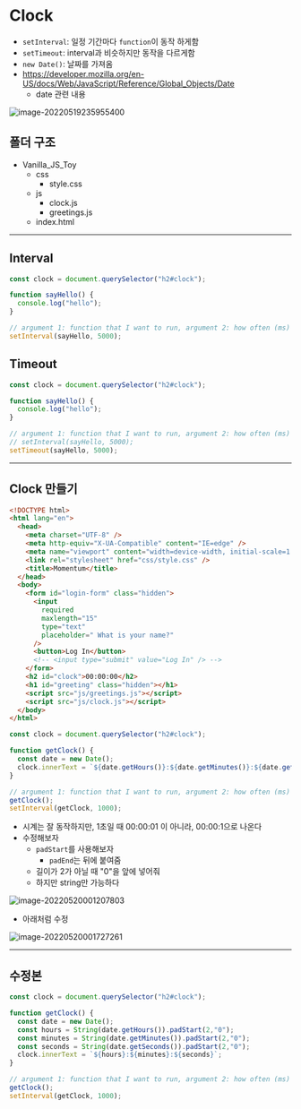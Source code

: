 # Clock

- `setInterval`: 일정 기간마다 `function`이 동작 하게함
- `setTimeout`:  interval과 비슷하지만 동작을 다르게함 
- `new Date()`: 날짜를 가져옴
- https://developer.mozilla.org/en-US/docs/Web/JavaScript/Reference/Global_Objects/Date
  - date 관련 내용

![image-20220519235955400](C:\Users\hanju\TIL\image.assets\image-20220519235955400.png)

## 폴더 구조

- Vanilla_JS_Toy
  - css
    - style.css
  - js
    - clock.js
    - greetings.js
  - index.html

---

## Interval

```javascript
const clock = document.querySelector("h2#clock");

function sayHello() {
  console.log("hello");
}

// argument 1: function that I want to run, argument 2: how often (ms)
setInterval(sayHello, 5000);
```

## Timeout

```javascript
const clock = document.querySelector("h2#clock");

function sayHello() {
  console.log("hello");
}

// argument 1: function that I want to run, argument 2: how often (ms)
// setInterval(sayHello, 5000);
setTimeout(sayHello, 5000);
```

---

## Clock 만들기

```html
<!DOCTYPE html>
<html lang="en">
  <head>
    <meta charset="UTF-8" />
    <meta http-equiv="X-UA-Compatible" content="IE=edge" />
    <meta name="viewport" content="width=device-width, initial-scale=1.0" />
    <link rel="stylesheet" href="css/style.css" />
    <title>Momentum</title>
  </head>
  <body>
    <form id="login-form" class="hidden">
      <input
        required
        maxlength="15"
        type="text"
        placeholder=" What is your name?"
      />
      <button>Log In</button>
      <!-- <input type="submit" value="Log In" /> -->
    </form>
    <h2 id="clock">00:00:00</h2>
    <h1 id="greeting" class="hidden"></h1>
    <script src="js/greetings.js"></script>
    <script src="js/clock.js"></script>
  </body>
</html>

```

```javascript
const clock = document.querySelector("h2#clock");

function getClock() {
  const date = new Date();
  clock.innerText = `${date.getHours()}:${date.getMinutes()}:${date.getSeconds()}`;
}

// argument 1: function that I want to run, argument 2: how often (ms)
getClock();
setInterval(getClock, 1000);
```

- 시계는 잘 동작하지만, 1초일 때 00:00:01 이 아니라, 00:00:1으로 나온다
- 수정해보자
  - `padStart`를 사용해보자
    - `padEnd`는 뒤에 붙여줌
  - 길이가 2가 아닐 때 "0"을 앞에 넣어줘
  - 하지만 string만 가능하다

![image-20220520001207803](C:\Users\hanju\TIL\image.assets\image-20220520001207803.png)

- 아래처럼 수정

![image-20220520001727261](../../image.assets/image-20220520001727261.png)

---

## 수정본

```javascript
const clock = document.querySelector("h2#clock");

function getClock() {
  const date = new Date();
  const hours = String(date.getHours()).padStart(2,"0");
  const minutes = String(date.getMinutes()).padStart(2,"0");
  const seconds = String(date.getSeconds()).padStart(2,"0");
  clock.innerText = `${hours}:${minutes}:${seconds}`;
}

// argument 1: function that I want to run, argument 2: how often (ms)
getClock();
setInterval(getClock, 1000);
```

